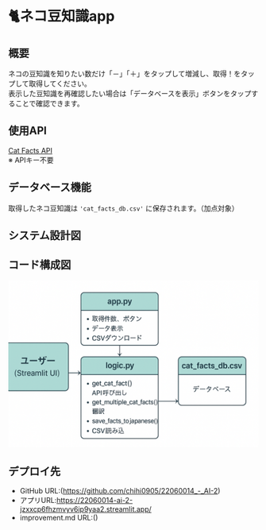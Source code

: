 # 🐈ネコ豆知識app

## 概要
ネコの豆知識を知りたい数だけ「－」「＋」をタップして増減し、取得！をタップして取得してください。  
表示した豆知識を再確認したい場合は「データベースを表示」ボタンをタップすることで確認できます。

## 使用API
[Cat Facts API](https://catfact.ninja/fact)  
※ APIキー不要

## データベース機能
取得したネコ豆知識は `'cat_facts_db.csv'` に保存されます。（加点対象）

## システム設計図

## コード構成図
![code](image.png)

## デプロイ先
- GitHub URL:(https://github.com/chihi0905/22060014_-_AI-2)
- アプリURL:https://22060014-ai-2-jzxxcp6fhzmvyv6ip9yaa2.streamlit.app/
- improvement.md URL:()
